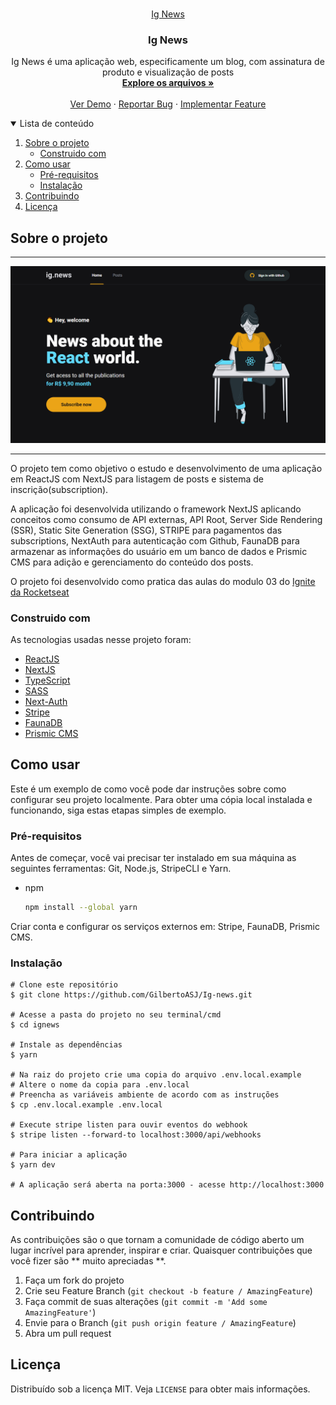 <!-- PROJECT LOGO -->
<br />
<p align="center">
  <a href="https://github.com/GilbertoASJ/Ig-news">
    Ig News
  </a>

  <h3 align="center">Ig News</h3>

  <p align="center">
    Ig News é uma aplicação web, especificamente um blog, com assinatura de produto e visualização de posts
    <br />
    <a href="https://github.com/GilbertoASJ/Ig-news"><strong>Explore os arquivos »</strong></a>
    <br />
    <br />
    <a href="https://github.com/GilbertoASJ/Ig-news">Ver Demo</a>
    ·
    <a href="https://github.com/GilbertoASJ/Ig-news/issues">Reportar Bug</a>
    ·
    <a href="https://github.com/GilbertoASJ/Ig-news/issues">Implementar Feature</a>
  </p>
</p>



<!-- TABLE OF CONTENTS -->
<details open="open">
  <summary>Lista de conteúdo</summary>
  <ol>
    <li>
      <a href="#Sobre-o-projeto">Sobre o projeto</a>
      <ul>
        <li><a href="#Construido-com">Construido com</a></li>
      </ul>
    </li>
    <li>
      <a href="#Como-usar">Como usar</a>
      <ul>
        <li><a href="#Pré-requisitos">Pré-requisitos</a></li>
        <li><a href="#Instalação">Instalação</a></li>
      </ul>
    </li>
    <li><a href="#Contribuindo">Contribuindo</a></li>
    <li><a href="#Licença">Licença</a></li>
  </ol>
</details>



<!-- ABOUT THE PROJECT -->
## Sobre o projeto

<hr>
<img src="docs/assets/1.PNG" alt="Home Podcastr">
<hr>

O projeto tem como objetivo o estudo e desenvolvimento de uma aplicação em ReactJS com NextJS para listagem de posts e sistema de inscrição(subscription).

A aplicação foi desenvolvida utilizando o framework NextJS aplicando conceitos como consumo de API externas, API Root, Server Side Rendering (SSR), Static Site Generation (SSG), STRIPE para pagamentos das subscriptions, NextAuth para autenticação com Github, FaunaDB para armazenar as informações do usuário em um banco de dados e Prismic CMS para adição e gerenciamento do conteúdo dos posts.

O projeto foi desenvolvido como pratica das aulas do modulo 03 do [Ignite da Rocketseat](https://rocketseat.com.br/)


### Construido com

As tecnologias usadas nesse projeto foram:
- [ReactJS](https://reactjs.org/)
- [NextJS](https://nextjs.org/)
- [TypeScript](https://www.typescriptlang.org/)
- [SASS](https://sass-lang.com/)
- [Next-Auth](https://next-auth.js.org/)
- [Stripe](https://stripe.com/)
- [FaunaDB](https://fauna.com/)
- [Prismic CMS](https://prismic.io/)


<!-- GETTING STARTED -->
## Como usar

Este é um exemplo de como você pode dar instruções sobre como configurar seu projeto localmente. Para obter uma cópia local instalada e funcionando, siga estas etapas simples de exemplo.

### Pré-requisitos

Antes de começar, você vai precisar ter instalado em sua máquina as seguintes ferramentas: Git, Node.js, StripeCLI e Yarn. 

* npm
  ```sh
  npm install --global yarn
  ```

Criar conta e configurar os serviços externos em: Stripe, FaunaDB, Prismic CMS.

### Instalação

```
# Clone este repositório
$ git clone https://github.com/GilbertoASJ/Ig-news.git

# Acesse a pasta do projeto no seu terminal/cmd
$ cd ignews

# Instale as dependências
$ yarn

# Na raiz do projeto crie uma copia do arquivo .env.local.example
# Altere o nome da copia para .env.local
# Preencha as variáveis ambiente de acordo com as instruções
$ cp .env.local.example .env.local

# Execute stripe listen para ouvir eventos do webhook
$ stripe listen --forward-to localhost:3000/api/webhooks 

# Para iniciar a aplicação
$ yarn dev

# A aplicação será aberta na porta:3000 - acesse http://localhost:3000
```


<!-- CONTRIBUTING -->
## Contribuindo

As contribuições são o que tornam a comunidade de código aberto um lugar incrível para aprender, inspirar e criar. Quaisquer contribuições que você fizer são ** muito apreciadas **.

1. Faça um fork do projeto
2. Crie seu Feature Branch (`git checkout -b feature / AmazingFeature`)
3. Faça commit de suas alterações (`git commit -m 'Add some AmazingFeature'`)
4. Envie para o Branch (`git push origin feature / AmazingFeature`)
5. Abra um pull request


<!-- LICENSE -->
## Licença

Distribuído sob a licença MIT. Veja `LICENSE` para obter mais informações.